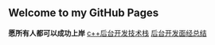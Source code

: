 ## Welcome to my GitHub Pages 
**愿所有人都可以成功上岸**
[c++后台开发技术栈](https://github.com/EricOo0/zhifengwei.blog/blob/main/c%2B%2B后台开发技术栈.md)
[后台开发面经总结](https://github.com/EricOo0/2022_prepare_recruit/blob/main/%E5%90%8E%E5%8F%B0%E5%BC%80%E5%8F%91%E9%9D%A2%E8%AF%95%E9%A2%98%E6%95%B4%E7%90%86.md)



